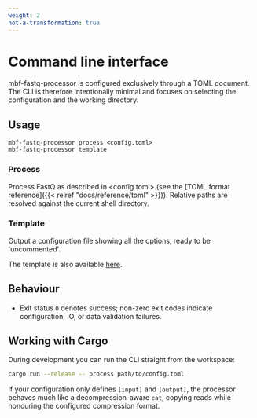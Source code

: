 ```yaml
---
weight: 2
not-a-transformation: true
---
```

# Command line interface

mbf-fastq-processor is configured exclusively through a TOML document. The CLI is therefore intentionally minimal and focuses on selecting the configuration and the working directory.

## Usage

```text
mbf-fastq-processor process <config.toml> 
mbf-fastq-processor template
```


### Process

Process FastQ as described in <config.toml>.(see the [TOML format reference]({{< relref "docs/reference/toml" >}})). Relative paths are resolved against the current shell directory.


### Template
Output a configuration file showing all the options, ready to be 'uncommented'.

The template is also available [here](../toml/template.toml).


## Behaviour

- Exit status `0` denotes success; non-zero exit codes indicate configuration, IO, or data validation failures.

## Working with Cargo

During development you can run the CLI straight from the workspace:

```bash
cargo run --release -- process path/to/config.toml
```

If your configuration only defines `[input]` and `[output]`, the processor behaves much like a decompression-aware `cat`, copying reads while honouring the configured compression format.

